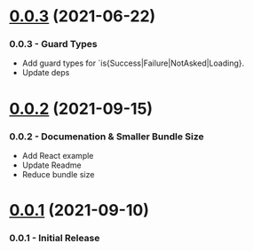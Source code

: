 # [0.0.3](https://github.com/@roebuk/remote-data/compare/0.0.2...0.0.3) (2021-06-22)

### 0.0.3 - Guard Types

 * Add guard types for `is{Success|Failure|NotAsked|Loading}.
 * Update deps

# [0.0.2](https://github.com/@roebuk/remote-data/compare/0.0.1...0.0.2) (2021-09-15)

### 0.0.2 - Documenation & Smaller Bundle Size

 * Add React example
 * Update Readme
 * Reduce bundle size

# [0.0.1](https://github.com/roebuk/remote-data/releases/tag/0.0.1) (2021-09-10)

### 0.0.1 - Initial Release